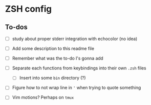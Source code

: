 # ZSH config

## To-dos
- [ ] study about proper stderr integration with echocolor (no idea)

- [ ] Add some description to this readme file
- [ ] Remember what was the to-do I's gonna add
- [ ] Separate each functions from keybindings into their own `.zsh` files
	- [ ] Insert into some `bin` directory (?)
- [ ] Figure how to not wrap line in `'` when trying to quote something
- [ ] Vim motions? Perhaps on `tmux`
